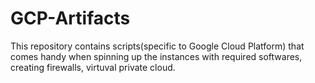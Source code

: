 # GCP-Artifacts
This repository contains scripts(specific to Google Cloud Platform) that comes handy when spinning up the instances with required softwares, creating firewalls, virtuval private cloud.
